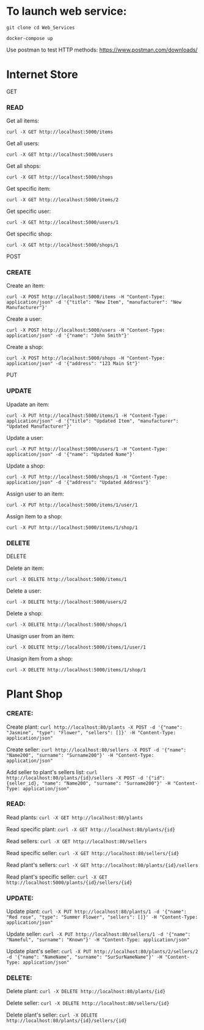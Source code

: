 # To launch web service:

```git clone cd Web_Services```

```docker-compose up```

Use postman to test HTTP methods: https://www.postman.com/downloads/

# Internet Store

GET

### READ 

Get all items: 

```curl -X GET http://localhost:5000/items``` 

Get all users: 

```curl -X GET http://localhost:5000/users```

Get all shops: 

```curl -X GET http://localhost:5000/shops``` 

Get specific item: 

```curl -X GET http://localhost:5000/items/2``` 

Get specific user: 

```curl -X GET http://localhost:5000/users/1``` 

Get specific shop: 

```curl -X GET http://localhost:5000/shops/1```

POST 

### CREATE 

Create an item:

```curl -X POST http://localhost:5000/items -H "Content-Type: application/json" -d '{"title": "New Item", "manufacturer": "New Manufacturer"}' ```

Create a user: 

```curl -X POST http://localhost:5000/users -H "Content-Type: application/json" -d '{"name": "John Smith"}' ```

Create a shop: 

```curl -X POST http://localhost:5000/shops -H "Content-Type: application/json" -d '{"address": "123 Main St"}'```

PUT 

### UPDATE 

Upadate an item: 

```curl -X PUT http://localhost:5000/items/1 -H "Content-Type: application/json" -d '{"title": "Updated Item", "manufacturer": "Updated Manufacturer"}' ```

Update a user: 

```curl -X PUT http://localhost:5000/users/1 -H "Content-Type: application/json" -d '{"name": "Updated Name"}'``` 

Update a shop: 

```curl -X PUT http://localhost:5000/shops/1 -H "Content-Type: application/json" -d '{"address": "Updated Address"}' ```

Assign user to an item: 

```curl -X PUT http://localhost:5000/items/1/user/1 ```

Assign item to a shop: 

```curl -X PUT http://localhost:5000/items/1/shop/1```

### DELETE 

DELETE 

Delete an item: 

```curl -X DELETE http://localhost:5000/items/1 ```

Delete a user: 

```curl -X DELETE http://localhost:5000/users/2 ```

Delete a shop: 

```curl -X DELETE http://localhost:5000/shops/1``` 

Unasign user from an item: 

```curl -X DELETE http://localhost:5000/items/1/user/1```

Unasign item from a shop:

```curl -X DELETE http://localhost:5000/items/1/shop/1```

# Plant Shop

### CREATE:
Create plant:
```curl http://localhost:80/plants -X POST -d '{"name": "Jasmine", "type": "Flower", "sellers": []}' -H "Content-Type: application/json"```

Create seller:
```curl http://localhost:80/sellers -X POST -d '{"name": "Name200", "surname": "Surname200"}' -H "Content-Type: application/json"```

Add seller to plant's sellers list:
```curl http://localhost:80/plants/{id}/sellers -X POST -d '{"id": {seller_id}, "name": "Name200", "surname": "Surname200"}' -H "Content-Type: application/json"```

### READ:
Read plants:
```curl -X GET http://localhost:80/plants```

Read specific plant:
```curl -X GET http://localhost:80/plants/{id}```

Read sellers:
```curl -X GET http://localhost:80/sellers```

Read specific seller:
```curl -X GET http://localhost:80/sellers/{id}```

Read plant's sellers:
```curl -X GET http://localhost:80/plants/{id}/sellers```

Read plant's specific seller:
```curl -X GET http://localhost:5000/plants/{id}/sellers/{id}```

### UPDATE:
Update plant:
```curl -X PUT http://localhost:80/plants/1 -d '{"name": "Red rose", "type": "Summer Flower", "sellers": []}' -H "Content-Type: application/json"```

Update seller:
```curl -X PUT http://localhost:80/sellers/1 -d '{"name": "Nameful", "surname": "Known"}' -H "Content-Type: application/json"```

Update plant's seller:
```curl -X PUT http://localhost:80/plants/2/sellers/2 -d '{"name": "NameName", "surname": "SurSurNameName"}' -H "Content-Type: application/json"```

### DELETE:
Delete plant:
```curl -X DELETE http://localhost:80/plants/{id}```

Delete seller:
```curl -X DELETE http://localhost:80/sellers/{id}```

Delete plant's seller:
```curl -X DELETE http://localhost:80/plants/{id}/sellers/{id}```

